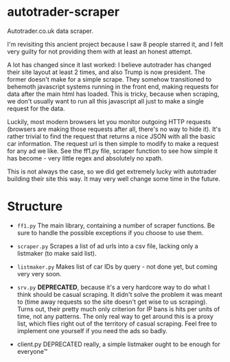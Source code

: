 # autotrader-scraper
Autotrader.co.uk data scraper.

I'm revisiting this ancient project because I saw 8 people starred it, and I 
felt very guilty for not providing them with at least an honest attempt.

A lot 
has changed since it last worked: I believe autotrader has changed their site 
layout at least 2 times, and also Trump is now president. The former doesn't 
make for a simple scrape. They somehow transitioned to behemoth javascript 
systems running in the front end, making requests for data after the main html
has loaded. This is tricky, because when scraping, we don't usually want to run 
all this javascript all just to make a single request for the data. 

Luckily, most modern browsers let you monitor outgoing HTTP requests (browsers 
are making those requests after all, there's no way to hide it). It's rather 
trivial to find the request that returns a nice JSON with all the basic car 
information. The request url is then simple to modify to make a request for 
any ad we like. See the ff1.py file, scraper function to see how simple it has
become - very little regex and absolutely no xpath. 

This is not always the case, so we did get extremely lucky with autotrader 
building their site this way. It may very well change some time in the future. 

# Structure

* `ff1.py`   The main library, containing a number of scraper functions. 
Be sure to handle the possible exceptions if you choose to use them. 

* `scraper.py`  Scrapes a list of ad urls into a csv file, lacking only a 
listmaker (to make said list).

* `listmaker.py`  Makes list of car IDs by query - not done yet, but coming 
very very soon.

* `srv.py`  **DEPRECATED**, because it's a very hardcore way to do what I think should 
be casual scraping. It didn't solve the problem it was meant to (time away 
requests so the site doesn't get wise to us scraping). Turns out, their pretty 
much only criterion for IP bans is hits per units of time, not any patterns.
The only real way to get around this is a proxy list, which flies right out of 
the territory of casual scraping. Feel free to implement one yourself if you 
need the ads so badly. 

* client.py DEPRECATED really, a simple listmaker ought to be enough for 
everyone™

